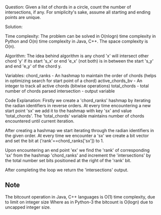 Question:
Given a list of chords in a circle, count the number of intersections, if any. For smiplicity's sake, assume all starting and ending points are unique.

Solution:

Time complexity:
The problem can be solved in O(nlogn) time complexity in Python and O(n) time complexity in Java, C++. The space complexity is O(n).

Algorithm:
The idea behind algorithm is any chord 'x' will intersect other chord 'y' if its start 's_x' or end 'e_x' (not both) is in between the start 's_y' and end 'e_y' of the chord y. 

Variables:
chord_ranks   - An hashmap to maintain the order of chords (helps in optimizing search for start point of a chord)
active_chords_bv - An integer to track all active chords (bitwise operations)
total_chords  - total number of chords parsed
intersection  - output variable

Code Explanation:
Firstly we create a 'chord_ranks' hashmap by iterating the radian identifiers in reverse orders. At every time encountering a new start point 'sx' we add it to the hashmap with key 'sx' and value 'total_chords'. The 'total_chords' variable maintains number of chords encountered until current iteration.

After creating a hashmap we start iterating through the radian identifiers in the given order. At every time we encounter a 'sx' we create a bit vector and set the bit at ('rank'==chord_ranks['sx']) to 1.

Upon encountering an end point 'ex' we find the 'rank' of corresponding 'sx' from the hashmap 'chord_ranks' and increment the 'intersections' by the total number set bits positioned at the right of the 'rank' bit.

After completing the loop we return the 'intersections' output.

## Note
The bitcount operation in Java, C++ languages is O(1) time complexity, due to limit on integer size
Where as in Python-3 the bitcount is O(logn) due to uncapped integer size.